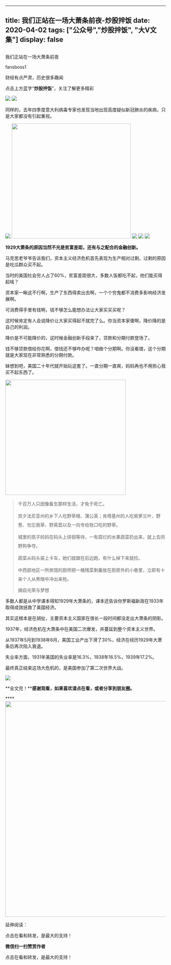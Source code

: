 
---
title:   我们正站在一场大萧条前夜-炒股拌饭
date: 2020-04-02
tags: ["公众号","炒股拌饭", "大V文集"]
display: false
---


## 



我们正站在一场大萧条前夜




fansboss1




财经有点严肃，历史很多趣闻


点击上方蓝字“**炒股拌饭**”，关注了解更多精彩

<img class="rich_pages" data-ratio="0.4887525562372188" data-s="300,640" src="https://mmbiz.qpic.cn/sz_mmbiz_png/tnE2st4Bmibbb9wTTAIicI440yOYGXpfYeU2h862ehkuqogKKfZdQvPR9wxgP5qLyYCTfXz1BSrqZewlfIgT2YHQ/640?wx_fmt=png" data-type="png" data-w="489" style=""/>

<img class="rich_pages" data-ratio="0.6303030303030303" data-s="300,640" src="https://mmbiz.qpic.cn/sz_mmbiz_png/tnE2st4Bmibbb9wTTAIicI440yOYGXpfYeTMEUceZZEuO4ZxZOcYeMTSH5ichV49GrS8n9qhVI5UZQQ21PL49lV3A/640?wx_fmt=png" data-type="png" data-w="495" style=""/>

同样的，去年四季度意大利病毒专家也发现当地出现高度疑似新冠肺炎的疾病，只是大家都没有引起重视。

<img class="rich_pages" data-ratio="0.5469387755102041" data-s="300,640" src="https://mmbiz.qpic.cn/sz_mmbiz_png/tnE2st4Bmibbb9wTTAIicI440yOYGXpfYeAdE5mPnMQjLKGYPkJ8BqqD8bEtIibhREaFF4uJjFeibia1ibMic0jQtDdrw/640?wx_fmt=png" data-type="png" data-w="490" style=""/>

<img class="rich_pages" data-ratio="0.9661016949152542" data-s="300,640" src="https://mmbiz.qpic.cn/sz_mmbiz_png/tnE2st4BmibZ1WVdkZCnFktRNF24pfKwicLEMQ6DgbV3yToYpjpS8YDhVFIW0jYuzfpowUnrPDrAlcr7eY0Gd6kQ/640?wx_fmt=png" data-type="png" data-w="531" style="width: 374px;height: 361px;"/>

<img class="rich_pages" data-ratio="0.5583864118895966" data-s="300,640" src="https://mmbiz.qpic.cn/sz_mmbiz_png/tnE2st4BmibaAhhK2iageA25LbfBJPwwAvia6oJCVNEKrQKfeGvucBnkIicSQ8icxFSTFXJpgOVGmjNKwAPdUFImqNg/640?wx_fmt=png" data-type="png" data-w="471" style=""/>

<img class="rich_pages" data-ratio="0.6235521235521235" data-s="300,640" src="https://mmbiz.qpic.cn/sz_mmbiz_png/tnE2st4BmibaAhhK2iageA25LbfBJPwwAvqNDT38UibD8iaaf9icvuT6a4K8JgHutKTSVG4V09qKmdibUHr9eBibEib01Q/640?wx_fmt=png" data-type="png" data-w="518" style=""/>

<img src="https://mmbiz.qpic.cn/mmbiz_jpg/BSbL23YpK43icAbvNlnkDQCsrcV4c7tviaYdicxibohJkOWibicQWeqoEPyibQvtJ7Yy8AenOVIicEMfSYXwiauRD5uZNDA/640?wx_fmt=jpeg" data-type="jpeg" data-ratio="0.6354581673306773" data-w="502"/>

**1929大萧条的原因当然不光是贫富差距，还有与之配合的金融创新。**

马克思老爷爷告诉我们，资本主义经济危机首先表现为生产相对过剩，过剩的原因是吃瓜群众买不起。

当时的美国社会穷人占了60%，贫富差距很大，多数人饭都吃不起，他们能买得起啥？

资本家一瞅这不行啊，生产了东西得卖出去啊，一个个穷鬼都不消费多影响经济发展啊。

可消费得手里有钱啊，钱不够怎么能想办法让大家买买买呢？

这时候肯定有人会说降价让大家买得起不就完了么。你当资本家傻啊，降价降的是自己的利润。

降价是不可能降价的，这时候金融创新手段来了，贷款和分期付款登场了。

钱不够贷款借给你花啊，借钱还不够咋办呢？咱做个分期啊。你没看错，这个分期就是大家现在非常熟悉的分期付款。

妹想到吧，美国二十年代就开始玩这套了。一直分期一直爽，妈妈再也不用担心我买不起东西了。

<img class="rich_pages" data-ratio="0.9567164179104478" data-s="300,640" src="https://mmbiz.qpic.cn/sz_mmbiz_png/tnE2st4Bmibbb9wTTAIicI440yOYGXpfYeEPcYEgczfhtmB5ibMMIFMPHibkfMbf3Vn6qn7BxethfowSmwemLiaicOfg/640?wx_fmt=png" data-type="png" data-w="670" style="width: 378px;height: 362px;"/>

> <section class="js_blockquote_digest" style="text-align: start;line-height: 2em;margin-bottom: 10px;margin-top: 10px;"><section style="text-align: start;line-height: 2em;margin-bottom: 10px;margin-top: 10px;">千百万人只因像畜生那样生活，才免于死亡。</section><section style="text-align: start;line-height: 2em;margin-bottom: 10px;margin-top: 10px;">宾夕法尼亚州的乡下人吃野草根、蒲公英；肯塔基州的人吃紫萝兰叶、野葱、勿忘我草、野莴苣以及一向专给牲口吃的野草。</section><section style="text-align: start;line-height: 2em;margin-bottom: 10px;margin-top: 10px;">城里的孩子妈妈在码头上徘徊等待，一有腐烂的水果蔬菜扔出来，就上去同野狗争夺。</section><section style="text-align: start;line-height: 2em;margin-bottom: 10px;margin-top: 10px;">蔬菜从码头装上卡车，她们就跟在后边跑，有什么掉下来就捡。</section><section style="text-align: start;line-height: 2em;margin-bottom: 10px;margin-top: 10px;">中西部地区一所旅馆的厨师把一桶残菜剩羹放在厨房外的小巷里，立即有十来个人从黑暗中冲出来抢。</section></section><section class="blockquote_info js_blockquote_source" data-json="%7B%22type%22%3A%22out%22%2C%22source%22%3A%22url%22%2C%22digest%22%3A%22%22%2C%22digestLen%22%3A187%2C%22text%22%3A%22%E5%8D%83%E7%99%BE%E4%B8%87%E4%BA%BA%E5%8F%AA%E5%9B%A0%E5%83%8F%E7%95%9C%E7%94%9F%E9%82%A3%E6%A0%B7%E7%94%9F%E6%B4%BB%EF%BC%8C%E6%89%8D%E5%85%8D%E4%BA%8E%E6%AD%BB%E4%BA%A1%E3%80%82%E5%AE%BE%E5%A4%95%E6%B3%95%E5%B0%BC%E4%BA%9A%E5%B7%9E%E7%9A%84%E4%B9%A1%E4%B8%8B%E4%BA%BA%E5%90%83%E9%87%8E%E8%8D%89%E6%A0%B9%E3%80%81%E8%92%B2%E5%85%AC%E8%8B%B1%EF%BC%9B%E8%82%AF%E5%A1%94%E5%9F%BA%E5%B7%9E%E7%9A%84%E4%BA%BA%E5%90%83%E7%B4%AB%E8%90%9D%E5%85%B0%E5%8F%B6%E3%80%81%E9%87%8E%E8%91%B1%E3%80%81%E5%8B%BF%E5%BF%98%E6%88%91%E8%8D%89%E3%80%81%E9%87%8E%E8%8E%B4%E8%8B%A3%E4%BB%A5%E5%8F%8A%E4%B8%80%E5%90%91%E4%B8%93%E7%BB%99%E7%89%B2%E5%8F%A3%E5%90%83%E7%9A%84%E9%87%8E%E8%8D%89%E3%80%82%E5%9F%8E%E9%87%8C%E7%9A%84%E5%AD%A9%E5%AD%90%E5%A6%88%E5%A6%88%E5%9C%A8%E7%A0%81%E5%A4%B4%E4%B8%8A%E5%BE%98%E5%BE%8A%E7%AD%89%E5%BE%85%EF%BC%8C%E4%B8%80%E6%9C%89%E8%85%90%E7%83%82%E7%9A%84%E6%B0%B4%E6%9E%9C%E8%94%AC%E8%8F%9C%E6%89%94%E5%87%BA%E6%9D%A5%EF%BC%8C%E5%B0%B1%E4%B8%8A%E5%8E%BB%E5%90%8C%E9%87%8E%E7%8B%97%E4%BA%89%E5%A4%BA%E3%80%82%E8%94%AC%E8%8F%9C%E4%BB%8E%E7%A0%81%E5%A4%B4%E8%A3%85%E4%B8%8A%E5%8D%A1%E8%BD%A6%EF%BC%8C%E5%A5%B9%E4%BB%AC%E5%B0%B1%E8%B7%9F%E5%9C%A8%E5%90%8E%E8%BE%B9%E8%B7%91%EF%BC%8C%E6%9C%89%E4%BB%80%E4%B9%88%E6%8E%89%E4%B8%8B%E6%9D%A5%E5%B0%B1%E6%8D%A1%E3%80%82%E4%B8%AD%E8%A5%BF%E9%83%A8%E5%9C%B0%E5%8C%BA%E4%B8%80%E6%89%80%E6%97%85%E9%A6%86%E7%9A%84%E5%8E%A8%E5%B8%88%E6%8A%8A%E4%B8%80%E6%A1%B6%E6%AE%8B%E8%8F%9C%E5%89%A9%E7%BE%B9%E6%94%BE%E5%9C%A8%E5%8E%A8%E6%88%BF%E5%A4%96%E7%9A%84%E5%B0%8F%E5%B7%B7%E9%87%8C%EF%BC%8C%E7%AB%8B%E5%8D%B3%E6%9C%89%E5%8D%81%E6%9D%A5%E4%B8%AA%E4%BA%BA%E4%BB%8E%E9%BB%91%E6%9A%97%E4%B8%AD%E5%86%B2%E5%87%BA%E6%9D%A5%E6%8A%A2%E3%80%82%E2%80%8B%22%2C%22article%22%3A%7B%7D%2C%22hasReportOverSize%22%3Afalse%2C%22editorReportData%22%3A%5B%5D%2C%22from%22%3A%22%E6%91%98%E8%87%AA%E5%85%89%E8%8D%A3%E4%B8%8E%E6%A2%A6%E6%83%B3%22%7D">摘自光荣与梦想</section>

多数人都是从中学课本得知1929年大萧条的，课本还告诉你罗斯福新政在1933年取得成效拯救了美国经济。

其实这根本是在胡扯，主要资本主义国家在很长一段时间都没走出大萧条的阴影。

1937年，经济危机在大萧条中在美国二次爆发，并蔓延到整个资本主义世界。

从1937年5月到1938年6月，美国工业产出下滑了30%，经济在经历1929年大萧条后再次陷入衰退。

失业率方面，1931年美国的失业率是16.3%，1938年16.5%，1939年17.2%。&nbsp;

最终真正结束这场大危机的，是美国参加了第二次世界大战。





<img class="rich_pages" data-ratio="0.6303901437371663" data-s="300,640" src="https://mmbiz.qpic.cn/sz_mmbiz_png/tnE2st4Bmibbb9wTTAIicI440yOYGXpfYevJ1IHIH8tFvnDdLxo4icBnoAqSup6DhqfIxm82FaI7oaU8ibzurPgYfw/640?wx_fmt=png" data-type="png" data-w="487" style=""/>

**全文完！****感谢观看，如果喜欢请点在看，或者分享到朋友圈。**

****<img data-type="jpeg" data-ratio="0.5361111111111111" data-w="1080" src="https://mmbiz.qpic.cn/mmbiz_jpg/BSbL23YpK40anhWbxpiaP1hgCWiblK2nsZy9NicVLicA3CoKzQPicomHmazY7bKwibr9Ge4j6XHGGicFDH9vH4Dh0xkag/640?wx_fmt=jpeg" style="font-size: 16px;letter-spacing: 2px;text-indent: 0em;text-align: left;box-sizing: border-box !important;word-wrap: break-word !important;visibility: visible !important;width: 677px !important;"/>

延伸阅读：

点击在看和转发，是最大的支持！


**微信扫一扫赞赏作者**






点击在看和转发，是最大的支持！








